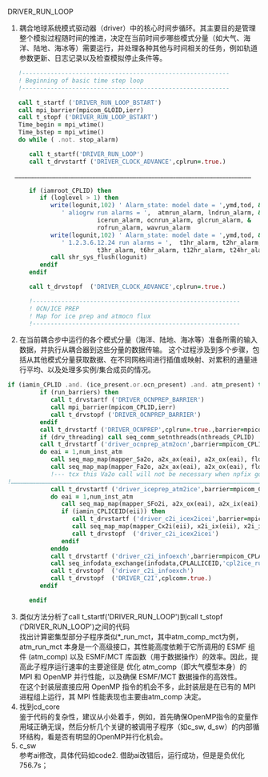 DRIVER_RUN_LOOP  
1. 耦合地球系统模式驱动器（driver）中的核心时间步循环。其主要目的是管理整个模拟过程随时间的推进，决定在当前时间步哪些模式分量（如大气、海洋、陆地、海冰等）需要运行，并处理各种其他与时间相关的任务，例如轨道参数更新、日志记录以及检查模拟停止条件等。
```f90
   !----------------------------------------------------------
   ! Beginning of basic time step loop
   !----------------------------------------------------------

   call t_startf ('DRIVER_RUN_LOOP_BSTART')
   call mpi_barrier(mpicom_GLOID,ierr)
   call t_stopf ('DRIVER_RUN_LOOP_BSTART')
   Time_begin = mpi_wtime()
   Time_bstep = mpi_wtime()
   do while ( .not. stop_alarm)

      call t_startf('DRIVER_RUN_LOOP')
      call t_drvstartf ('DRIVER_CLOCK_ADVANCE',cplrun=.true.)

  ………………………………………………………………………………………………………………………………………………………………………………

      if (iamroot_CPLID) then
         if (loglevel > 1) then
            write(logunit,102) ' Alarm_state: model date = ',ymd,tod, &
               ' aliogrw run alarms = ',  atmrun_alarm, lndrun_alarm, &
                         icerun_alarm, ocnrun_alarm, glcrun_alarm, &
                         rofrun_alarm, wavrun_alarm
            write(logunit,102) ' Alarm_state: model date = ',ymd,tod, &
               ' 1.2.3.6.12.24 run alarms = ',  t1hr_alarm, t2hr_alarm, &
                         t3hr_alarm, t6hr_alarm, t12hr_alarm, t24hr_alarm
            call shr_sys_flush(logunit)
         endif
      endif

      call t_drvstopf  ('DRIVER_CLOCK_ADVANCE',cplrun=.true.)

      !----------------------------------------------------------
      ! OCN/ICE PREP
      ! Map for ice prep and atmocn flux
      !----------------------------------------------------------
```
2. 在当前耦合步中运行的各个模式分量（海洋、陆地、海冰等）准备所需的输入数据，并执行从耦合器到这些分量的数据传输。 这个过程涉及到多个步骤，包括从其他模式分量获取数据、在不同网格间进行插值或映射、对累积的通量进行平均、以及处理多实例/集合成员的情况。  
```f90
if (iamin_CPLID .and. (ice_present.or.ocn_present) .and. atm_present) then
         if (run_barriers) then
            call t_drvstartf ('DRIVER_OCNPREP_BARRIER')
            call mpi_barrier(mpicom_CPLID,ierr)
            call t_drvstopf ('DRIVER_OCNPREP_BARRIER')
         endif
         call t_drvstartf ('DRIVER_OCNPREP',cplrun=.true.,barrier=mpicom_CPLID)
         if (drv_threading) call seq_comm_setnthreads(nthreads_CPLID)
         call t_drvstartf ('driver_ocnprep_atm2ocn',barrier=mpicom_CPLID)
         do eai = 1,num_inst_atm
            call seq_map_map(mapper_Sa2o, a2x_ax(eai), a2x_ox(eai), fldlist=seq_flds_a2x_states, norm=.true.)
            call seq_map_map(mapper_Fa2o, a2x_ax(eai), a2x_ox(eai), fldlist=seq_flds_a2x_fluxes, norm=.true.)
            !--- tcx this Va2o call will not be necessary when npfix goes away
!……………………………………………………………………………………………………………………………………………………………………………………………………………………………………
            call t_drvstartf ('driver_iceprep_atm2ice',barrier=mpicom_CPLID)
            do eai = 1,num_inst_atm
               call seq_map_map(mapper_SFo2i, a2x_ox(eai), a2x_ix(eai), norm=.true.)
               if (iamin_CPLICEID(eii)) then
                  call t_drvstartf ('driver_c2i_icex2icei',barrier=mpicom_CPLICEID(eii))
                  call seq_map_map(mapper_Cx2i(eii), x2i_ix(eii), x2i_ii(eii), msgtag=CPLICEID(eii)*100+eii*10+2)
                  call t_drvstopf  ('driver_c2i_icex2icei')
               endif
            enddo
            call t_drvstartf ('driver_c2i_infoexch',barrier=mpicom_CPLALLICEID)
            call seq_infodata_exchange(infodata,CPLALLICEID,'cpl2ice_run')
            call t_drvstopf  ('driver_c2i_infoexch')
            call t_drvstopf  ('DRIVER_C2I',cplcom=.true.)
         endif

      endif
```
3. 类似方法分析了call t_startf('DRIVER_RUN_LOOP')到call t_stopf  ('DRIVER_RUN_LOOP')之间的代码  
找出计算密集型部分子程序类似*_run_mct，其中atm_comp_mct为例，atm_run_mct 本身是一个高级接口，其性能高度依赖于它所调用的 ESMF 组件 (atm_comp) 以及 ESMF/MCT 库函数（用于数据操作）的效率。因此，提高此子程序运行速率的主要途径是 优化 atm_comp（即大气模型本身）的 MPI 和 OpenMP 并行性能，以及确保 ESMF/MCT 数据操作的高效性。  
在这个封装层直接应用 OpenMP 指令的机会不多，此封装层是在已有的 MPI 进程组上运行，其 MPI 性能表现也主要由atm_comp 决定。
4. 找到cd_core  
鉴于代码的复杂性，建议从小处着手，例如，首先确保OpenMP指令的变量作用域正确无误，然后分析几个关键的被调用子程序（如c_sw, d_sw）的内部循环结构，看是否有明显的OpenMP并行化机会。  
5. c_sw  
参考ai修改，具体代码如code2.
借助ai改错后，运行成功，但是是负优化 756.7s；
